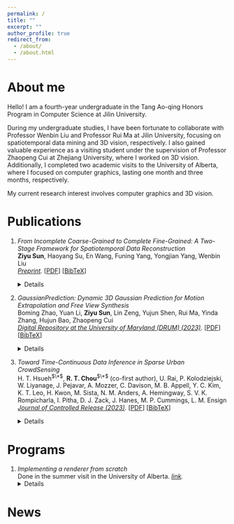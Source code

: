 ```yaml
---
permalink: /
title: ""
excerpt: ""
author_profile: true
redirect_from: 
  - /about/
  - /about.html
---
```


About me
======

Hello! I am a fourth-year undergraduate in the Tang Ao-qing Honors Program in Computer Science at Jilin University. 

During my undergraduate studies, I have been fortunate to collaborate with Professor Wenbin Liu and Professor Rui Ma at Jilin University, focusing on spatiotemporal data mining and 3D vision, respectively. I also gained valuable experience as a visiting student under the supervision of Professor Zhaopeng Cui at Zhejiang University, where I worked on 3D vision. Additionally, I completed two academic visits to the University of Alberta, where I focused on computer graphics, lasting one month and three months, respectively.

My current research interest involves computer graphics and 3D vision.

Publications
======

1. *From Incomplete Coarse-Grained to Complete Fine-Grained: A Two-Stage Framework for Spatiotemporal Data Reconstruction* <br/>
**Ziyu Sun**, Haoyang Su, En Wang, Funing Yang, Yongjian Yang, Wenbin Liu <br/>
*<a href="https://arxiv.org/abs/2410.05323" target="_blank">Preprint</a>.*
[<a href="{{base.url}}/files/DiffRecon.pdf" target="_blank">PDF</a>] 
[<a href="{{base.url}}/files/DiffRecon.bib" target="_blank">BibTeX</a>]<details>
  hello world</details>



3. *GaussianPrediction: Dynamic 3D Gaussian Prediction for Motion Extrapolation and Free View Synthesis* <br/>
Boming Zhao, Yuan Li, **Ziyu Sun**, Lin Zeng, Yujun Shen, Rui Ma, Yinda Zhang, Hujun Bao, Zhaopeng Cui <br/>
*<a href="https://doi.org/10.13016/pepg-seog" target="_blank">Digital Repository at the University of Maryland (DRUM) (2023)</a>.*
[<a href="{{base.url}}/files/Chou_dissertation_2023.pdf" target="_blank">PDF</a>] 
[<a href="{{base.url}}/files/Chou_dissertation_2023.bib" target="_blank">BibTeX</a>] <details>
  hello world</details>

4. *Toward Time-Continuous Data Inference in Sparse Urban CrowdSensing* <br/>
H. T. Hsueh<sup>$\*$</sup>, **R. T. Chou**<sup>$\*$</sup> (co-first author), U. Rai, P. Kolodziejski, W. Liyanage, J. Pejavar, A. Mozzer, C. Davison, M. B. Appell, Y. C. Kim, K. T. Leo, H. Kwon, M. Sista, N. M. Anders, A. Hemingway, S. V. K. Rompicharla, I. Pitha, D. J. Zack, J. Hanes, M. P. Cummings, L. M. Ensign <br/>
*<a href="https://doi.org/10.1016/j.jconrel.2023.08.058" target="_blank">Journal of Controlled Release (2023)</a>.*
[<a href="{{base.url}}/files/Hsueh_Chou_2023_2.pdf" target="_blank">PDF</a>] 
[<a href="{{base.url}}/files/Hsueh_Chou_2023_2.bib" target="_blank">BibTeX</a>] <details>
hello world</details>

Programs
======

1. *Implementing a renderer from scratch*<br/>
Done in the summer visit in the University of Alberta. *<a href="https://github.com/Zysun2002/Renderer-Alberta" target="_blank">link</a>.*<details>
hello world</details>


News
======






